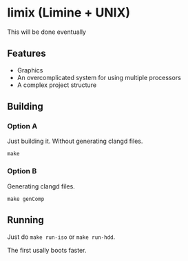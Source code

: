 # limix (Limine + UNIX)

This will be done eventually

## Features

- Graphics
- An overcomplicated system for using multiple processors
- A complex project structure

## Building

### Option A

Just building it. Without generating clangd files.

```
make
```

### Option B

Generating clangd files.

```
make genComp
```

## Running

Just do `make run-iso` or `make run-hdd`.

The first usally boots faster.
